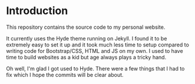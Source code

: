 # Introduction
This repository contains the source code to my personal website.

It currently uses the Hyde theme running on Jekyll. I found it to be extremely easy to set it up and it took much less time to setup compared to writing code for Bootstrap/CSS, HTML and JS on my own. I used to have time to build websites as a kid but age always plays a tricky hand.

Oh well, I'm glad I got used to Hyde. There were a few things that I had to fix which I hope the commits will be clear about.

